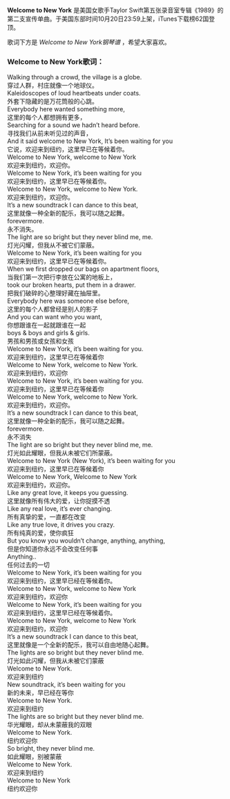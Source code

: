 

**Welcome to New York** 是美国女歌手Taylor
Swift第五张录音室专辑《1989》的第二支宣传单曲。于美国东部时间10月20日23:59上架，iTunes下载榜62国登顶。

  
歌词下方是 _Welcome to New York钢琴谱_ ，希望大家喜欢。

### Welcome to New York歌词：

Walking through a crowd, the village is a globe.  
穿过人群，村庄就像一个地球仪。  
Kaleidoscopes of loud heartbeats under coats.  
外套下隐藏的是万花筒般的心跳。  
Everybody here wanted something more,  
这里的每个人都想拥有更多，  
Searching for a sound we hadn’t heard before.  
寻找我们从前未听见过的声音，  
And it said welcome to New York, It’s been waiting for you  
它说，欢迎来到纽约，这里早已在等候着你。  
Welcome to New York, welcome to New York  
欢迎来到纽约，欢迎你。  
Welcome to New York, it’s been waiting for you  
欢迎来到纽约，这里早已在等候着你。  
Welcome to New York, welcome to New York.  
欢迎来到纽约，欢迎你。  
It’s a new soundtrack I can dance to this beat,  
这里就像一种全新的配乐，我可以随之起舞。  
forevermore.  
永不消失。  
The light are so bright but they never blind me, me.  
灯光闪耀，但我从不被它们蒙蔽。  
Welcome to New York, it’s been waiting for you  
欢迎来到纽约，这里早已在等候着你。  
When we first dropped our bags on apartment floors,  
当我们第一次把行李放在公寓的地板上，  
took our broken hearts, put them in a drawer.  
把我们破碎的心整理好藏在抽屉里。  
Everybody here was someone else before,  
这里的每个人都曾经是别人的影子  
And you can want who you want,  
你想跟谁在一起就跟谁在一起  
boys & boys and girls & girls.  
男孩和男孩或女孩和女孩  
Welcome to New York, it’s been waiting for you.  
欢迎来到纽约，这里早已在等候着你  
Welcome to New York, welcome to New York.  
欢迎来到纽约，欢迎你  
Welcome to New York, it’s been waiting for you.  
欢迎来到纽约，这里早已在等候着你  
Welcome to New York, welcome to New York.  
欢迎来到纽约，欢迎你。  
It’s a new soundtrack I can dance to this beat,  
这里就像一种全新的配乐，我可以随之起舞。  
forevermore.  
永不消失  
The light are so bright but they never blind me, me.  
灯光如此耀眼，但我从未被它们所蒙蔽。  
Welcome to New York (New York), it’s been waiting for you  
欢迎来到纽约，这里早已在等候着你  
Welcome to New York, Welcome to New York  
欢迎来到纽约，欢迎你。  
Like any great love, it keeps you guessing.  
这里就像所有伟大的爱，让你捉摸不透  
Like any real love, it’s ever changing.  
所有真挚的爱，一直都在改变  
Like any true love, it drives you crazy.  
所有纯真的爱，使你疯狂  
But you know you wouldn’t change, anything, anything,  
但是你知道你永远不会改变任何事  
Anything..  
任何过去的一切  
Welcome to New York, it’s been waiting for you  
欢迎来到纽约，这里早已经在等候着你。  
Welcome to New York, welcome to New York  
欢迎来到纽约，欢迎你  
Welcome to New York, it’s been waiting for you  
欢迎来到纽约，这里早已经在等候着你。  
Welcome to New York, welcome to New York  
欢迎来到纽约，欢迎你  
It’s a new soundtrack I can dance to this beat,  
这里就像是一个全新的配乐，我可以自由地随心起舞。  
The lights are so bright but they never blind me.  
灯光如此闪耀，但我从未被它们蒙蔽  
Welcome to New York.  
欢迎来到纽约  
New soundtrack, it’s been waiting for you  
新的未来，早已经在等你  
Welcome to New York.  
欢迎来到纽约  
The lights are so bright but they never blind me.  
华光耀眼，却从未蒙蔽我的双眼  
Welcome to New York.  
纽约欢迎你  
So bright, they never blind me.  
如此耀眼，别被蒙蔽  
Welcome to New York.  
欢迎来到纽约  
Welcome to New York  
纽约欢迎你

